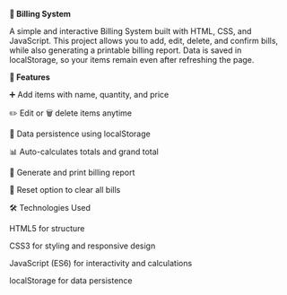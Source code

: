 **🧾 Billing System** 
   
A simple and interactive Billing System built with HTML, CSS, and JavaScript.
This project allows you to add, edit, delete, and confirm bills, while also generating a printable billing report. Data is saved in localStorage, so your items remain even after refreshing the page.

**🚀 Features**

➕ Add items with name, quantity, and price

✏️ Edit or 🗑️ delete items anytime

💾 Data persistence using localStorage

📊 Auto-calculates totals and grand total

🧾 Generate and print billing report

🔄 Reset option to clear all bills

🛠️ Technologies Used

HTML5 for structure

CSS3 for styling and responsive design

JavaScript (ES6) for interactivity and calculations

localStorage for data persistence
